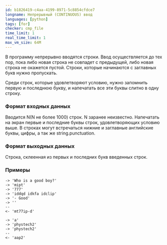 ```yaml
---
id: b1826419-c4aa-4199-8971-5c8854cfdce7
longname: Непрерывный (CONTINUOUS) ввод
languages: [python]
tags: [for]
checker: cmp_file
time_limit: 1
real_time_limit: 1
max_vm_size: 64M
---
```


В программу непрерывно вводятся строки. Ввод осуществляется до тех пор, пока либо новая строка не совпадет с предыдущей, либо новая строка не окажется пустой. Строки, которые  начинаются с заглавных букв нужно пропускать.

Среди строк, которые удовлетворяют условию, нужно запомнить первую и последнюю букву, и напечатать все эти буквы слитно в одну строку.

### Формат входных данных

Вводится N(N не более 1000) строк. N заранее неизвестно. Напечатать на экран первые и последние буквы строк, удовлетворяющих условию выше. В строках могут встречаться нижние и заглавные английские буквы, цифры, а так же string.punctuation.

### Формат выходных данных

Строка, склеенная из первых и последних букв введенных строк.

### Примеры

```
-> 'Who is a good boy?'
-> 'mipt'
-> '777'
-> 'iddqd idkfa idclip'
-> '- Good'
-> ''
--
<- 'mt77ip-d'
```

```
-> 'a'
-> 'phystech2'
-> 'phystech2'
--
<- 'aap2'
```
